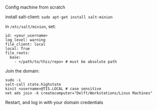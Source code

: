 Config machine from scratch

install salt-client: `sudo apt-get install salt-minion`

in `/etc/salt/minion`, set:
```
id: <your_username>
log_level: warning
file_client: local
local: True
file_roots:
  base:
    - </path/to/this/repo> # must be absolute path
```

Join the domain:
```
sudo -i
salt-call state.highstate
kinit <username>@TIS.LOCAL # case sensitive
net ads join -k createcomputer="Delft/Workstations/Linux Machines"
```

Restart, and log in with your domain credentials
